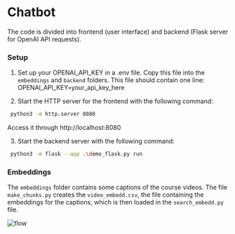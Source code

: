 # Chatbot

The code is divided into frontend (user interface) and backend (Flask server for OpenAI API requests). 

### Setup
1. Set up your OPENAI_API_KEY in a .env file. 
   Copy this file into the `embeddings` and `backend` folders. 
   This file should contain one line: OPENAI_API_KEY=your_api_key_here
   
3. Start the HTTP server for the frontend with the following command:
```bash
 python3 -m http.server 8080
```

Access it through http://localhost:8080

3. Start the backend server with the following command:
```bash
 python3 -m flask --app .\demo_flask.py run
```

### Embeddings
The `embeddings` folder contains some captions of the course videos. The file `make_chunks.py` creates the `video_embedd.csv`, the file containing the embeddings for the captions, which is then loaded in the `search_embedd.py` file. 


![flow](https://github.com/gonfc211/TFG_chatbot/assets/61994178/71dec550-f8c2-474a-b569-ebfd0887e0c0)

